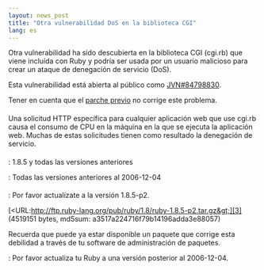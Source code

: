 ```yaml
---
layout: news_post
title: "Otra vulnerabilidad DoS en la biblioteca CGI"
lang: es
---
```


Otra vulnerabilidad ha sido descubierta en la biblioteca CGI (cgi.rb)
que viene incluída con Ruby y podría ser usada por un usuario malicioso
para crear un ataque de denegación de servicio (DoS).

Esta vulnerabilidad está abierta al público como [JVN#84798830][1].

Tener en cuenta que el [parche previo][2] no corrige este problema.

#### 

Una solicitud HTTP específica para cualquier aplicación web que use
cgi.rb causa el consumo de CPU en la máquina en la que se ejecuta la
aplicación web. Muchas de estas solicitudes tienen como resultado la
denegación de servicio.

#### 


: 1\.8.5 y todas las versiones anteriores


: Todas las versiones anteriores al 2006-12-04

#### 



: Por favor actualízate a la versión 1.8.5-p2.
  
  [&lt;URL:http://ftp.ruby-lang.org/pub/ruby/1.8/ruby-1.8.5-p2.tar.gz&gt;][3]
  (4519151 bytes, md5sum: a3517a224716f79b14196adda3e88057)
  
  Recuerda que puede ya estar disponible un paquete que corrige esta
  debilidad a través de tu software de administración de paquetes.


: Por favor actualiza tu Ruby a una versión posterior al 2006-12-04.



[1]: http://jvn.jp/jp/JVN%2384798830/index.html 
[2]: http://ftp.ruby-lang.org/pub/ruby/1.8/ruby-1.8.5-cgi-dos-1.patch 
[3]: http://ftp.ruby-lang.org/pub/ruby/1.8/ruby-1.8.5-p2.tar.gz 
